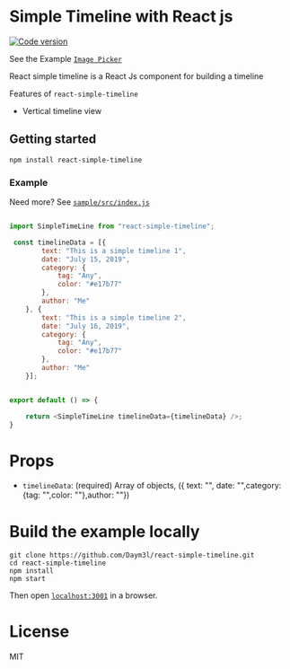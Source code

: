 Simple Timeline with React js
===

[![Code version](https://img.shields.io/badge/version-1.0.0-blue.svg)](http://www.npmjs.com/package/react-simple-timeline)

See the Example [`Image Picker`](https://daym3l.github.io/react-simple-timeline/)

React simple timeline is a React Js component for building a timeline

Features of `react-simple-timeline`
* Vertical timeline view


## Getting started

```
npm install react-simple-timeline
```

### Example 

Need more? See [`sample/src/index.js`](https://github.com/Daym3l/react-simple-timeline/tree/master/sample/src/index.js)

```js

import SimpleTimeLine from "react-simple-timeline";

 const timelineData = [{
        text: "This is a simple timeline 1",
        date: "July 15, 2019",
        category: {
            tag: "Any",
            color: "#e17b77"
        },
        author: "Me"
    }, {
        text: "This is a simple timeline 2",
        date: "July 16, 2019",
        category: {
            tag: "Any",
            color: "#e17b77"
        },
        author: "Me"
    }];


export default () => {    

    return <SimpleTimeLine timelineData={timelineData} />;
}
```
# Props
* `timelineData`: (required) Array of objects, ({ text: "", date: "",category: {tag: "",color: ""},author: ""})
 

# Build the example locally

```
git clone https://github.com/Daym3l/react-simple-timeline.git
cd react-simple-timeline
npm install
npm start
```

Then open [`localhost:3001`](http://localhost:3001) in a browser.


# License

MIT

